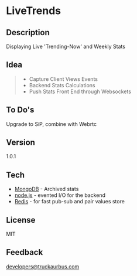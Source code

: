 LiveTrends
==========

Description
-----------

Displaying Live 'Trending-Now' and Weekly Stats


Idea
----
> - Capture Client Views Events
> - Backend Stats Calculations
> - Push Stats Front End through Websockets

  
  
To Do's
---- 
Upgrade to SiP, combine with Webrtc
 

Version
----

1.0.1

Tech
-----------
* [MongoDB] - Archived stats
* [node.js] - evented I/O for the backend
* [Redis] - for  fast pub-sub and pair values store



License
----

MIT

Feedback
--------

[developers@truckaurbus.com]

[MongoDB]:http://mongodb.org/
[node.js]:http://nodejs.org/
[Redis]:http://redis.io/
[developers@truckaurbus.com]:mailto:developers@truckaurbus.com

